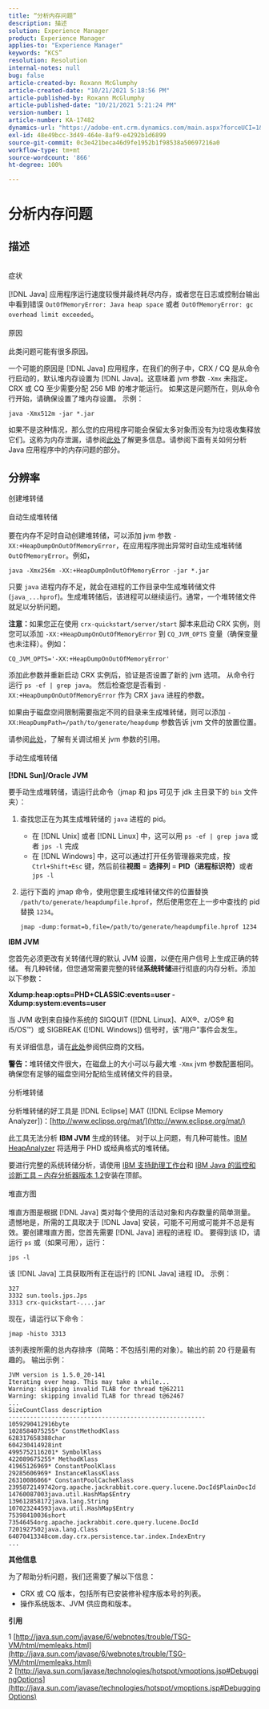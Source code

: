 ```yaml
---
title: “分析内存问题”
description: 描述
solution: Experience Manager
product: Experience Manager
applies-to: "Experience Manager"
keywords: “KCS”
resolution: Resolution
internal-notes: null
bug: false
article-created-by: Roxann McGlumphy
article-created-date: "10/21/2021 5:18:56 PM"
article-published-by: Roxann McGlumphy
article-published-date: "10/21/2021 5:21:24 PM"
version-number: 1
article-number: KA-17482
dynamics-url: "https://adobe-ent.crm.dynamics.com/main.aspx?forceUCI=1&pagetype=entityrecord&etn=knowledgearticle&id=ef6bccf5-9232-ec11-b6e5-000d3a5ba97a"
exl-id: 48e49bcc-3d49-464e-8af9-e4292b1d6899
source-git-commit: 0c3e421beca46d9fe1952b1f98538a50697216a0
workflow-type: tm+mt
source-wordcount: '866'
ht-degree: 100%

---
```


# 分析内存问题

## 描述

<br>症状<br><br>
[!DNL Java] 应用程序运行速度较慢并最终耗尽内存，或者您在日志或控制台输出中看到错误 `OutOfMemoryError: Java heap space` 或者 `OutOfMemoryError: gc overhead limit exceeded`。
<br><br>原因<br><br>
此类问题可能有很多原因。

一个可能的原因是 [!DNL Java] 应用程序，在我们的例子中，CRX / CQ 是从命令行启动的，默认堆内存设置为 [!DNL Java]。这意味着 jvm 参数 `-Xmx` 未指定。 CRX 或 CQ 至少需要分配 256 MB 的堆才能运行。 如果这是问题所在，则从命令行开始，请确保设置了堆内存设置。 示例：


```
java -Xmx512m -jar *.jar
```


如果不是这种情况，那么您的应用程序可能会保留太多对象而没有为垃圾收集释放它们。这称为内存泄漏，请参阅[此处](http://java.sun.com/javase/6/webnotes/trouble/TSG-VM/html/memleaks.html)了解更多信息。请参阅下面有关如何分析 Java 应用程序中的内存问题的部分。


## 分辨率

创建堆转储<br><br>自动生成堆转储<br><br>
要在内存不足时自动创建堆转储，可以添加 jvm 参数 `-XX:+HeapDumpOnOutOfMemoryError`，在应用程序抛出异常时自动生成堆转储 `OutOfMemoryError`。例如，


```
java -Xmx256m -XX:+HeapDumpOnOutOfMemoryError -jar *.jar
```


只要 `java` 进程内存不足，就会在进程的工作目录中生成堆转储文件 (`java_...hprof`)。生成堆转储后，该进程可以继续运行。通常，一个堆转储文件就足以分析问题。

<b>注意：</b>如果您正在使用 `crx-quickstart/server/start` 脚本来启动 CRX 实例，则您可以添加 `-XX:+HeapDumpOnOutOfMemoryError` 到 `CQ_JVM_OPTS` 变量（确保变量也未注释）。例如：


```
CQ_JVM_OPTS='-XX:+HeapDumpOnOutOfMemoryError'
```


添加此参数并重新启动 CRX 实例后，验证是否设置了新的 jvm 选项。 从命令行运行 `ps -ef | grep java`。 然后检查您是否看到 `-XX:+HeapDumpOnOutOfMemoryError` 作为 CRX `java` 进程的参数。

如果由于磁盘空间限制需要指定不同的目录来生成堆转储，则可以添加 `-XX:HeapDumpPath=/path/to/generate/heapdump` 参数告诉 jvm 文件的放置位置。

请参阅[此处](http://java.sun.com/javase/technologies/hotspot/vmoptions.jsp#DebuggingOptions)，了解有关调试相关 jvm 参数的引用。
<br><br>手动生成堆转储<br><br>
<b>[!DNL Sun]/Oracle JVM</b>

要手动生成堆转储，请运行此命令（jmap 和 jps 可见于 jdk 主目录下的 `bin` 文件夹）：

1. 查找您正在为其生成堆转储的 `java` 进程的 pid。
   - 在 [!DNL Unix] 或者 [!DNL Linux] 中，这可以用 `ps -ef | grep java` 或者 `jps -l` 完成
   - 在 [!DNL Windows] 中，这可以通过打开任务管理器来完成，按 `Ctrl+Shift+Esc` 键，然后前往<b>视图</b> = <b>选择列</b> = <b>PID（进程标识符）</b>或者 `jps -l`
2. 运行下面的 jmap 命令，使用您要生成堆转储文件的位置替换 `/path/to/generate/heapdumpfile.hprof`，然后使用您在上一步中查找的 pid 替换 `1234`。

   ```
   jmap -dump:format=b,file=/path/to/generate/heapdumpfile.hprof 1234
   ```


<b>IBM JVM</b>

您首先必须更改有关转储代理的默认 JVM 设置，以便在用户信号上生成正确的转储。 有几种转储，但您通常需要完整的转储<b>系统转储</b>进行彻底的内存分析。添加以下参数：

<b>Xdump:heap:opts=PHD+CLASSIC:events=user -Xdump:system:events=user</b>

当 JVM 收到来自操作系统的 SIGQUIT ([!DNL Linux]、AIX®、z/OS® 和 i5/OS™）或 SIGBREAK ([!DNL Windows]) 信号时，该“用户”事件会发生。

有关详细信息，请在[此处](http://pic.dhe.ibm.com/infocenter/java7sdk/v7r0/index.jsp?topic=%2Fcom.ibm.java.aix.70.doc%2Fdiag%2Fpreface%2Fchanges_70%2Foverview_gc.html)参阅供应商的文档。

<b>警告：</b>堆转储文件很大，在磁盘上的大小可以与最大堆 `-Xmx` jvm 参数配置相同。 确保您有足够的磁盘空间分配给生成转储文件的目录。
<br><br>分析堆转储<br><br>
分析堆转储的好工具是 [!DNL Eclipse] MAT ([!DNL Eclipse Memory Analyzer])：[http://www.eclipse.org/mat/](http://www.eclipse.org/mat/)

此工具无法分析 <b>IBM JVM</b> 生成的转储。 对于以上问题，有几种可能性。[IBM HeapAnalyzer](https://www.ibm.com/developerworks/community/groups/service/html/communityview?communityUuid=4544bafe-c7a2-455f-9d43-eb866ea60091) 将适用于 PHD 或经典格式的堆转储。

要进行完整的系统转储分析，请使用 [IBM 支持助理工作台](http://www-01.ibm.com/software/support/isa/)和 [IBM Java 的监控和诊断工具 – 内存分析器版本 1.2](http://www.ibm.com/developerworks/java/jdk/tools/memoryanalyzer/)安装在顶部。
<br><br>堆直方图<br><br>
堆直方图是根据 [!DNL Java] 类对每个使用的活动对象和内存数量的简单测量。 遗憾地是，所需的工具取决于 [!DNL Java] 安装，可能不可用或可能并不总是有效。要创建堆直方图，您首先需要 [!DNL Java] 进程的进程 ID。 要得到该 ID，请运行 `ps` 或（如果可用），运行：


```
jps -l
```


该 [!DNL Java] 工具获取所有正在运行的 [!DNL Java] 进程 ID。 示例：


```
327 
3332 sun.tools.jps.Jps
3313 crx-quickstart-....jar
```


现在，请运行以下命令：


```
jmap -histo 3313
```


该列表按所需的总内存排序（简略：不包括引用的对象）。输出的前 20 行是最有趣的。 输出示例：


```
JVM version is 1.5.0_20-141
Iterating over heap. This may take a while...
Warning: skipping invalid TLAB for thread t@62211
Warning: skipping invalid TLAB for thread t@62467
...
SizeCountClass description
-------------------------------------------------------
1059290412916byte
1028584075255* ConstMethodKlass
628317658388char
604230414928int
4995752116201* SymbolKlass
422089675255* MethodKlass
41965126969* ConstantPoolKlass
29285606969* InstanceKlassKlass
26310086066* ConstantPoolCacheKlass
2395872149742org.apache.jackrabbit.core.query.lucene.DocId$PlainDocId
14760087003java.util.HashMap$Entry
139612858172java.lang.String
107023244593java.util.HashMap$Entry
75398410036short
73546454org.apache.jackrabbit.core.query.lucene.DocId
7201927502java.lang.Class
64070413348com.day.crx.persistence.tar.index.IndexEntry
...
```


<b>其他信息</b>

为了帮助分析问题，我们还需要了解以下信息：

- CRX 或 CQ 版本，包括所有已安装修补程序版本号的列表。
- 操作系统版本、JVM 供应商和版本。


<b>引用</b>

1 [http://java.sun.com/javase/6/webnotes/trouble/TSG-VM/html/memleaks.html](http://java.sun.com/javase/6/webnotes/trouble/TSG-VM/html/memleaks.html)
2 [http://java.sun.com/javase/technologies/hotspot/vmoptions.jsp#DebuggingOptions](http://java.sun.com/javase/technologies/hotspot/vmoptions.jsp#DebuggingOptions)
